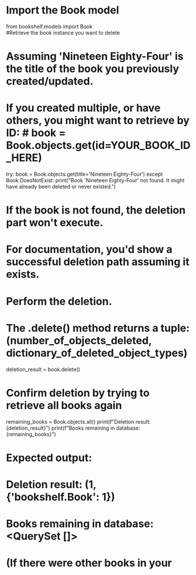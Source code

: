 
# Import the Book model
from bookshelf.models import Book  
#Retrieve the book instance you want to delete
# Assuming 'Nineteen Eighty-Four' is the title of the book you previously created/updated. 
# If you created multiple, or have others, you might want to retrieve by ID: # book = Book.objects.get(id=YOUR_BOOK_ID_HERE)
try: 
   book = Book.objects.get(title='Nineteen Eighty-Four') 
except Book.DoesNotExist: 
   print("Book 'Nineteen Eighty-Four' not found. It might have already been deleted or never existed.") 
   # If the book is not found, the deletion part won't execute. 
   # For documentation, you'd show a successful deletion path assuming it exists. 
   # Perform the deletion.
   # The .delete() method returns a tuple: (number_of_objects_deleted, dictionary_of_deleted_object_types) 
deletion_result = book.delete() 
# Confirm deletion by trying to retrieve all books again 
remaining_books = Book.objects.all() 
print(f"Deletion result: {deletion_result}") 
print(f"Books remaining in database: {remaining_books}") 
# Expected output: 
# Deletion result: (1, {'bookshelf.Book': 1}) 
# Books remaining in database: <QuerySet []> 
# (If there were other books in your
